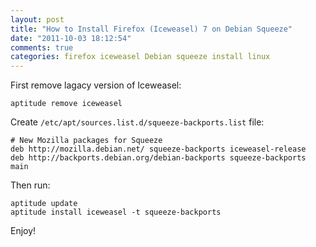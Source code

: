 ```yaml
---
layout: post
title: "How to Install Firefox (Iceweasel) 7 on Debian Squeeze"
date: "2011-10-03 18:12:54"
comments: true
categories: firefox iceweasel Debian squeeze install linux
---
```


First remove lagacy version of Iceweasel:

    aptitude remove iceweasel


Create `/etc/apt/sources.list.d/squeeze-backports.list` file:

    # New Mozilla packages for Squeeze
    deb http://mozilla.debian.net/ squeeze-backports iceweasel-release
    deb http://backports.debian.org/debian-backports squeeze-backports main

Then run:

    aptitude update
    aptitude install iceweasel -t squeeze-backports

Enjoy!

